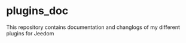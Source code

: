 # plugins_doc
This repository contains documentation and changlogs of my different plugins for Jeedom

